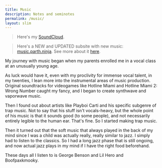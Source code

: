 ```yaml
---
title: Music
description: Notes and seminotes
permalink: /music/
layout: slim
---
```

> Here's my [SoundCloud](https://soundcloud.com/bhatji).

> Here's a NEW and UPDATED subsite with new music: [music.parth.ninja](https://music.parth.ninja). See more about it [here](/blog/2024/music-site-updates/).

My journey with music began when my parents enrolled me in a vocal class at an unusually young age.

As luck would have it, even with my proclivity for immense vocal talent, in my twenties, I lean more into the instrumental areas of music production. Original soundtracks for videogames like Hotline Miami and Hotline Miami 2: Wrong Number caught my fancy, and I began to create synthwave and vaporwave music.

Then I found out about artists like Playboi Carti and his specific subgenre of trap music. Not to say that his stuff isn't vocals-heavy, but the whole point of his music is that it sounds good (to some people), and not necessarily entirely legible to the human ear. That's fine. So I started making trap music.

Then it turned out that the soft music that always played in the back of my mind since I was a child was actually really, really similar to jazz. I simply had to listen to the classics. So I had a long jazz phase that is still ongoing, and now actual jazz plays in my mind if I have the right food beforehand.

These days all I listen to is George Benson and Lil Hero and Boofpaxkmooky.

